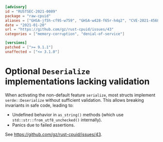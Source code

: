 ```toml
[advisory]
id = "RUSTSEC-2021-0089"
package = "raw-cpuid"
aliases = ["GHSA-jf5h-cf95-w759", "GHSA-w428-f65r-h4q2", "CVE-2021-45687"]
date = "2021-01-20"
url = "https://github.com/gz/rust-cpuid/issues/43"
categories = ["memory-corruption", "denial-of-service"]

[versions]
patched = [">= 9.1.1"]
unaffected = ["<= 3.1.0"]
```

# Optional `Deserialize` implementations lacking validation

When activating the non-default feature `serialize`, most structs implement
`serde::Deserialize` without sufficient validation. This allows breaking
invariants in safe code, leading to:

* Undefined behavior in `as_string()` methods (which use
  `std::str::from_utf8_unchecked()` internally).
* Panics due to failed assertions.

See https://github.com/gz/rust-cpuid/issues/43.
